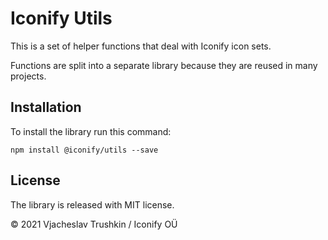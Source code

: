 # Iconify Utils

This is a set of helper functions that deal with Iconify icon sets.

Functions are split into a separate library because they are reused in many projects.

## Installation

To install the library run this command:

```
npm install @iconify/utils --save
```

## License

The library is released with MIT license.

© 2021 Vjacheslav Trushkin / Iconify OÜ
